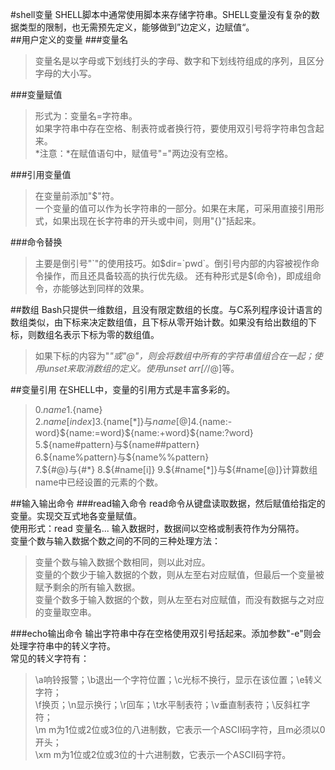 #shell变量
SHELL脚本中通常使用脚本来存储字符串。SHELL变量没有复杂的数据类型的限制，也无需预先定义，能够做到”边定义，边赋值“。  
##用户定义的变量
###变量名
>变量名是以字母或下划线打头的字母、数字和下划线符组成的序列，且区分字母的大小写。  

###变量赋值
>形式为：变量名=字符串。  
如果字符串中存在空格、制表符或者换行符，要使用双引号将字符串包含起来。  
*注意：*在赋值语句中，赋值号"="两边没有空格。  

###引用变量值
>在变量前添加"$"符。  
一个变量的值可以作为长字符串的一部分。如果在末尾，可采用直接引用形式，如果出现在长字符串的开头或中间，则用"{}"括起来。  

###命令替换
>主要是倒引号"\`"的使用技巧。如$dir=`pwd`。倒引号内部的内容被视作命令操作，而且还具备较高的执行优先级。  
还有种形式是$(命令)，即成组命令，亦能够达到同样的效果。  

##数组
Bash只提供一维数组，且没有限定数组的长度。与C系列程序设计语言的数组类似，由下标来决定数组值，且下标从零开始计数。如果没有给出数组的下标，则数组名表示下标为零的数组值。  
>如果下标的内容为"*"或"@"，则会将数组中所有的字符串值组合在一起；使用unset来取消数组的定义。使用unset arr[/*/@]等。  

##变量引用
在SHELL中，变量的引用方式是丰富多彩的。  
>0.$name  
1.${name}  
2.${name[index]}  
3.${name[\*]}与${name[@]}  
4.${name:-word}\${name:=word}\${name:+word}\${name:?word}  
5.${name#pattern}与${name##pattern}  
6.${name%pattern}与${name%%pattern}  
7.${#@}与{#*}  
8.${#name[i]}
9.${#name[*]}与${#name[@]}计算数组name中已经设置的元素的个数。  

##输入输出命令
###read输入命令
read命令从键盘读取数据，然后赋值给指定的变量。实现交互式地各变量赋值。  
使用形式：read 变量名...  输入数据时，数据间以空格或制表符作为分隔符。  
变量个数与输入数据个数之间的不同的三种处理方法：  
>变量个数与输入数据个数相同，则以此对应。  
变量的个数少于输入数据的个数，则从左至右对应赋值，但最后一个变量被赋予剩余的所有输入数据。  
变量个数多于输入数据的个数，则从左至右对应赋值，而没有数据与之对应的变量取空串。  

###echo输出命令
输出字符串中存在空格使用双引号括起来。添加参数"-e"则会处理字符串中的转义字符。  
常见的转义字符有：
>\a响铃报警；\b退出一个字符位置；\c光标不换行，显示在该位置；\e转义字符；  
\f换页；\n显示换行；\r回车；\t水平制表符；\v垂直制表符；\\反斜杠字符；  
\m m为1位或2位或3位的八进制数，它表示一个ASCII码字符，且m必须以0开头；  
\xm m为1位或2位或3位的十六进制数，它表示一个ASCII码字符。

















